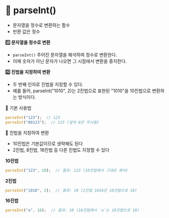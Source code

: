 # 🚀 parseInt()

- 문자열을 정수로 변환하는 함수
- 반환 값은 정수

**1️⃣ 문자열을 정수로 변환**

- `parseInt()` 주어진 문자열을 해석하여 정수로 변환한다.
-  이때 숫자가 아닌 문자가 나오면 그 시점에서 변환을 중지한다.

**2️⃣ 진법을 지정하여 변환**

- 두 번째 인자로 진법을 지정할 수 있다.
- 예를 들어, parseInt("1010", 2)는 2진법으로 표현된 "1010"을 10진법으로 변환하는 방식이다.

📍 기본 사용법
```js
parseInt("123");  // 123
parseInt("00123");  // 123 (앞의 0은 무시됨)
```

📍 진법을 지정하여 변환
- 10진법은 기본값이므로 생략해도 된다
- 2진법, 8진법, 16진법 등 다른 진법도 지정할 수 있다

**10진법**

```js
parseInt("123", 10);  // 결과: 123 (10진법에서 그대로 해석)
```
**2진법**

```js
parseInt("1010", 2);  // 결과: 10 (2진법 1010은 10진법으로 10)
```

**16진법**

```js
parseInt("a", 16);  // 결과: 10 (16진법에서 'a'는 10진법으로 10)
```

